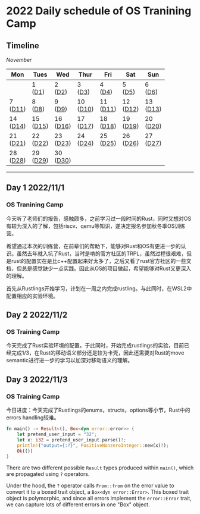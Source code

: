 # 2022 Daily schedule of OS Tranining Camp

## Timeline

*November*

| Mon               | Tues              | Wed                          | Thur                         | Fri                          | Sat               | Sun               |
| ----------------- | ----------------- | ---------------------------- | ---------------------------- | ---------------------------- | ----------------- | ----------------- |
|                   | 1 <br> ([D1](#day-1-2022111)) | 2 <br> ([D2](#day-2-2022112)) | 3 <br> ([D3](#day-3-2022113)) | 4 <br> ([D4](#day-4-2022114)) | 5 <br> ([D5](#day-5-2022115)) | 6 <br> ([D6](#day-6-2022116)) |
|7 <br> ([D11](#day-7-2022117)) | 8 <br> ([D8](#day-8-2022118))       | 9 <br> ([D9](#day-9-2022119))            | 10 <br> ([D10](#day-10-20221110))         | 11  <br>  ([D11](#day-11-20221111))             | 12      <br>    ([D12](#day-12-20221112))       | 13    <br>    ([D13](#day-13-20221113))             |
|14         <br>    ([D14](#day-14-20221114))        | 15        <br>    ([D15](#day-15-20221115))                    | 16    <br>     ([D16](#day-16-20221116))                      | 17    <br>      ([D17](#day-17-20221117))       |18    <br>    ([D18](#day-18-20221118))            | 19   <br>     ([D19](#day-19-20221119))            | 20   <br>    ([D20](#day-20-20221120))            |
|21       <br>    ([D21](#day-21-20221121))         | 22     <br>    ([D22](#day-22-20221122))                         | 23     <br>    ([D23](#day-23-20221123))                         | 24    <br>    ([D24](#day-24-20221124))                        | 25      <br>    ([D25](#day-25-20221125))             | 26         <br>    ([D26](#day-26-20221126))           | 27         <br>    ([D27](#day-27-20221127))           |
|28       <br>    ([D28](#day-28-20221128))           | 29         <br>    ([D29](#day-29-2022729))                    | 30        <br>    ([D30](#day-30-20221130))                     | 

------

## Day 1 2022/11/1

### OS Tranining Camp

今天听了老师们的报告，感触颇多，之前学习过一段时间的Rust，同时又想对OS有较为深入的了解，包括riscv、qemu等知识，遂决定报名参加秋冬季OS训练营。

希望通过本次的训练营，在前辈们的帮助下，能够对Rust和OS有更进一步的认识。虽然去年就入坑了Rust，当时是啃的官方社区的TRPL，虽然过程很艰难，但是rust的配置实在是比c++配置起来好太多了，之后又看了rust官方社区的一些文档，但总是感觉缺少一点实践。因此从OS的项目做起，希望能够对Rust又更深入的理解。

首先从Rustlings开始学习，计划在一周之内完成rustling。与此同时，在WSL2中配置相应的实验环境。

## Day 2 2022/11/2

### OS Training Camp

今天完成了Rust实验环境的配置。于此同时，开始完成rustlings的实验，目前已经完成1/3，在Rust的移动语义部分还是较为卡壳，因此还需要对Rust的move semantic进行进一步的学习以加深对移动语义的理解。

## Day 3 2022/11/3

### OS Training Camp

今日进度：今天完成了Rustlings的enums，structs，options等小节，Rust中的errors handling较难。

```rust
fn main() -> Result<(), Box<dyn error::error>> {
    let pretend_user_input = "32";
    let x: i32 = pretend_user_input.parse()?;
    println!("output={:?}", PositiveNonzeroInteger::new(x)?);
    Ok(())
}
```

There are two different possible `Result` types produced within `main()`, which are propagated using `?` operators.

Under the hood, the `?` operator calls `From::from` on the error value to convert it to a boxed trait object, a `Box<dyn error::Error>`. This boxed trait object is polymorphic, and since all errors implement the `error::Error` trait, we can capture lots of different errors in one "Box" object.
